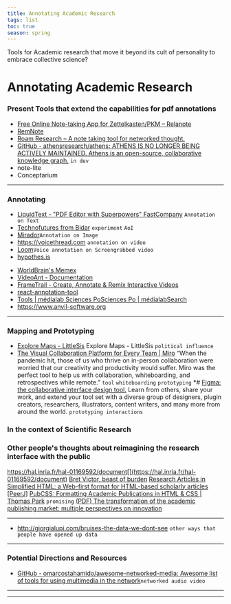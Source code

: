 ```yaml
---
title: Annotating Academic Research
tags: list
toc: true
season: spring
---
```


Tools for Academic research that move it beyond its cult of personality to embrace collective science? 

# Annotating Academic Research

### Present Tools that extend the capabilities for pdf annotations


- [Free Online Note-taking App for Zettelkasten/PKM – Relanote](https://relanote.com/)
- [RemNote](https://www.remnote.io/)
- [Roam Research – A note taking tool for networked thought.](https://roamresearch.com/)
- [GitHub - athensresearch/athens: ATHENS IS NO LONGER BEING ACTIVELY MAINTAINED. Athens is an open-source, collaborative knowledge graph.](https://github.com/athensresearch/athens) `in dev`
- note-lite
- Conceptarium

-------------------

### Annotating
* [LiquidText - "PDF Editor with Superpowers" FastCompany](https://www.liquidtext.net/) `Annotation on Text`
* [Technofutures from Bidar](https://metal-profuse-arch.glitch.me/) `experiment` `AoI`
*  [Mirador](https://mirador-dev.netlify.app/__tests__/integration/mirador/)`Annotation on Image`
* https://voicethread.com `annotation on video`
* [Loom](https://www.loom.com)`Voice annotation on Screengrabbed video`
* [hypothes.is](https://web.hypothes.is/)
- [WorldBrain's Memex](https://getmemex.com/)
- [VideoAnt - Documentation](https://ant.umn.edu/documentation)
- [FrameTrail - Create, Annotate & Remix Interactive Videos](https://frametrail.org/)
- [react-annotation-tool](https://chi-lin.com/projects/react-annotation-tool)
- [Tools | médialab Sciences PoSciences Po | médialabSearch ](https://medialab.sciencespo.fr/en/tools/)
- https://www.anvil-software.org





------

### Mapping and Prototyping
*  [Explore Maps - LittleSis](https://littlesis.org/oligrapher)
Explore Maps - LittleSis `political influence`
* [The Visual Collaboration Platform for Every Team | Miro](https://miro.com/)
“When the pandemic hit, those of us who thrive on in-person collaboration were worried that our creativity and productivity would suffer. Miro was the perfect tool to help us with collaboration, whiteboarding, and retrospectives while remote.” `tool` `whiteboarding` `prototyping`
*# [Figma: the collaborative interface design tool.](https://figma.com/)
Learn from others, share your work, and extend your tool set with a diverse group of designers, plugin creators, researchers, illustrators, content writers, and many more from around the world. `prototyping interactions`
### In the context of Scientific Research

### Other people's thoughts about reimagining the research interface with the public

https://hal.inria.fr/hal-01169592/document[](https://hal.inria.fr/hal-01169592/document)
[Bret Victor, beast of burden](http://worrydream.com/#!/MediaForThinkingTheUnthinkable)
[Research Articles in Simplified HTML: a Web-first format for HTML-based scholarly articles [PeerJ]](https://peerj.com/articles/cs-132/)
[PubCSS: Formatting Academic Publications in HTML & CSS | Thomas Park](https://thomaspark.co/2015/01/pubcss-formatting-academic-publications-in-html-css/) `promising`
[(PDF) The transformation of the academic publishing market: multiple perspectives on innovation](https://www.researchgate.net/publication/314279386_The_transformation_of_the_academic_publishing_market_multiple_perspectives_on_innovation)

---
* http://giorgialupi.com/bruises-the-data-we-dont-see `other ways that people have opened up data`
------------
### Potential Directions and Resources
* [GitHub - omarcostahamido/awesome-networked-media: Awesome list of tools for using multimedia in the network](https://github.com/omarcostahamido/awesome-networked-media)`networked audio video`


-----------------

------

